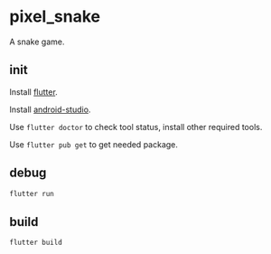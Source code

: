 # pixel_snake

A snake game.

## init

Install [flutter](https://flutter.dev/).

Install [android-studio](https://developer.android.com/studio/).

Use `flutter doctor` to check tool status, install other required tools.

Use `flutter pub get` to get needed package.

## debug

```sh
flutter run
```

## build

```sh
flutter build
```

